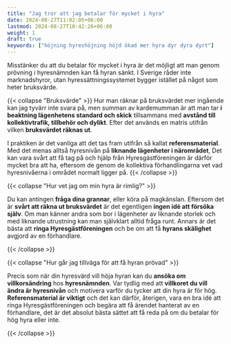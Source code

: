 ```yaml
---
title: "Jag tror att jag betalar för mycket i hyra"
date: 2024-08-27T11:02:05+06:00
lastmod: 2024-08-27T10:42:26+06:00
weight: 1
draft: true
keywords: ["höjning hyreshöjning höjd ökad mer hyra dyr dyra dyrt"]
---
```

Misstänker du att du betalar för mycket i hyra är det möjligt att man genom prövning i hyresnämnden kan få hyran sänkt. I Sverige råder inte marknadshyror, utan hyressättningssystemet bygger istället på något som heter bruksvärde.

{{< collapse "Bruksvärde" >}}
Hur man räknar på bruksvärdet mer ingående kan jag tyvärr inte svara på, men summan av kardemumman är att man tar **i beaktning lägenhetens standard och skick** tillsammans med **avstånd till kollektivtrafik, tillbehör och dylikt**. Efter det används en matris utifrån vilken **bruksvärdet räknas ut**.

I praktiken är det vanliga att det tas fram utifrån så kallat **referensmaterial**. Med det menas alltså hyresnivån på **liknande lägenheter i närområdet**, Det kan vara svårt att få tag på och hjälp från Hyresgästföreningen är därför mycket bra att ha, eftersom de genom de kollektiva förhandlingarna vet vad hyresnivåerna i området normalt ligger på.
{{< /collapse >}}

{{< collapse "Hur vet jag om min hyra är rimlig?" >}}

Du kan antingen **fråga dina grannar**, eller köra på magkänslan. Eftersom det är **svårt att räkna ut bruksvärdet** är det egentligen **ingen idé att försöka själv**. Om man känner andra som bor i lägenheter av liknande storlek och med liknande utrustning kan man självklart alltid fråga runt. Annars är det bästa att **ringa Hyresgästföreningen** och be om att få **hyrans skälighet** avgjord av en förhandlare.

{{< /collapse >}}

{{< collapse "Hur går jag tillväga för att få hyran prövad" >}}

Precis som när din hyresvärd vill höja hyran kan du **ansöka om villkorsändring** hos **hyresnämnden**. Var tydlig med att **villkoret du vill ändra är hyresnivån** och motivera varför du tycker att din hyra är för hög. **Referensmaterial är viktigt** och det kan därför, återigen, vara en bra idé att ringa Hyresgästföreningen och begära att få ärendet hanterat av en förhandlare, det är det absolut bästa sättet att få reda på om du betalar för hög hyra eller inte.

{{< /collapse >}}
